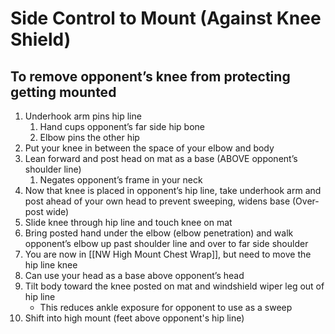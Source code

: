 # Side Control to Mount (Against Knee Shield)

## To remove opponent’s knee from protecting getting mounted

1. Underhook arm pins hip line
    1. Hand cups opponent’s far side hip bone
    2. Elbow pins the other hip
2. Put your knee in between the space of your elbow and body
3. Lean forward and post head on mat as a base (ABOVE opponent’s shoulder line)
    1. Negates opponent’s frame in your neck
4. Now that knee is placed in opponent’s hip line, take underhook arm and post ahead of your own head to prevent sweeping, widens base (Over-post wide)
5. Slide knee through hip line and touch knee on mat
6. Bring posted hand under the elbow (elbow penetration) and walk opponent’s elbow up past shoulder line and over to far side shoulder
7. You are now in [[NW High Mount Chest Wrap]], but need to move the hip line knee
8. Can use your head as a base above opponent’s head
9. Tilt body toward the knee posted on mat and windshield wiper leg out of hip line
    - This reduces ankle exposure for opponent to use as a sweep
10. Shift into high mount (feet above opponent's hip line)